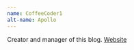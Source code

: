 ```yaml
---
name: CoffeeCoder1
alt-name: Apollo
---
```

Creator and manager of this blog.
[Website](CoffeeCoder1.github.io)
